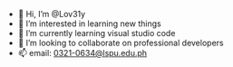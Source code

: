 - 👋 Hi, I’m @Lov31y
- 👀 I’m interested in learning new things
- 🌱 I’m currently learning visual studio code
- 💞️ I’m looking to collaborate on professional developers
- 📫 email: 0321-0634@lspu.edu.ph

<!---
Lov31y/Lov31y is a ✨ special ✨ repository because its `README.md` (this file) appears on your GitHub profile.
You can click the Preview link to take a look at your changes.
--->
